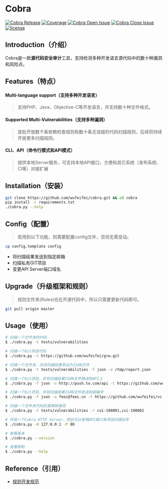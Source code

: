 # Cobra
[![Cobra Release](https://img.shields.io/github/release/wufeifei/cobra.svg)](https://github.com/wufeifei/cobra/releases)
[![Coverage](https://img.shields.io/coveralls/wufeifei/cobra.svg)](https://coveralls.io/github/wufeifei/cobra)
[![Cobra Open Issue](https://img.shields.io/github/issues-raw/wufeifei/cobra.svg)](https://github.com/wufeifei/cobra/issues)
[![Cobra Close Issue](https://img.shields.io/github/issues-closed-raw/wufeifei/cobra.svg)](https://github.com/wufeifei/cobra/issues?q=is%3Aissue+is%3Aclosed)
[![license](https://img.shields.io/github/license/mashape/apistatus.svg?maxAge=2592000)](https://github.com/wufeifei/cobra/blob/master/LICENSE)

## Introduction（介绍）
Cobra是一款**源代码安全审计**工具，支持检测多种开发语言源代码中的数十种漏洞和风险点。

## Features（特点）
#### Multi-language support（支持多种开发语言）
> 支持PHP、Java、Objective-C等开发语言，并支持数十种文件格式。

#### Supported Multi-Vulnerabilities（支持多种漏洞）
> 首批开放数千条依赖检查规则和数十条无误报的代码扫描规则，后续将持续开放更多扫描规则。

#### CLI、API（命令行模式和API模式）
> 提供本地Server服务，可支持本地API接口，方便和其它系统（发布系统、CI等）对接扩展

## Installation（安装）
```bash
git clone https://github.com/wufeifei/cobra.git && cd cobra
pip install -r requirements.txt
./cobra.py --help
```

## Config（配置）
> 若用到以下功能，则需要配置config文件，否则无需变动。

```bash
cp config.template config
```

- 将扫描结果发送到指定邮箱
- 扫描私有GIT项目
- 变更API Server端口域名

## Upgrade（升级框架和规则）
> 规则文件夹(Rules)也在开源代码中，所以只需要更新代码即可。

```bash
git pull origin master
```

## Usage（使用）
```bash
# 扫描一个文件夹的代码
$ ./cobra.py -t tests/vulnerabilities

# 扫描一个Git项目代码
$ ./cobra.py -t https://github.com/wufeifei/grw.git

# 扫描一个文件夹，并将扫描结果导出为JSON文件
$ ./cobra.py -t tests/vulnerabilities -f json -o /tmp/report.json

# 扫描一个Git项目，并将扫描结果JSON文件推送到API上
$ ./cobra.py -f json -o http://push.to.com/api -t https://github.com/wufeifei/vc.git

# 扫描一个Git项目，并将扫描结果JSON文件发送到邮箱中
$ ./cobra.py -f json -o feei@feei.cn -t https://github.com/wufeifei/vc.git

# 扫描一个文件夹代码的某两种漏洞
$ ./cobra.py -t tests/vulnerabilities -r cvi-190001,cvi-190002

# 开启一个Cobra HTTP Server，然后可以使用API接口来添加扫描任务
$ ./cobra.py -H 127.0.0.1 -P 80

# 查看版本
$ ./cobra.py --version

# 查看帮助
$ ./cobra.py --help
```

## Reference（引用）
- [规则开发规范](https://github.com/wufeifei/cobra/blob/beta/rules/README.md)